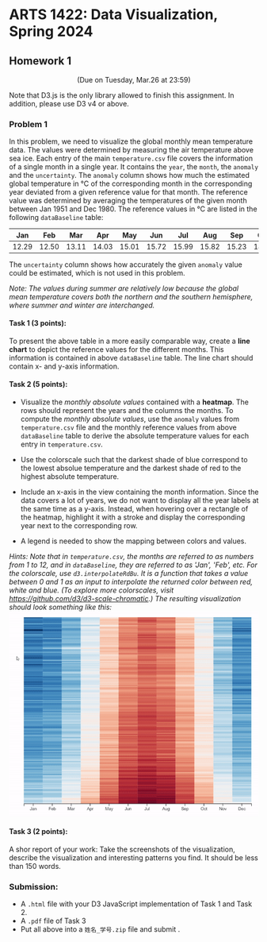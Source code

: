 # ARTS 1422: Data Visualization, Spring 2024

## Homework 1

<div align = "center">(Due on Tuesday, Mar.26 at 23:59)</div>

Note that D3.js is the only library allowed to finish this assignment. In addition, please use D3 v4 or above.

### Problem 1

In this problem, we need to visualize the global monthly mean temperature data. The values were determined by measuring the air temperature above sea ice. Each entry of the main `temperature.csv` file covers the information of a single month in a single year. It contains the `year`, the `month`, the `anomaly` and the `uncertainty`. The `anomaly` column shows how much the estimated global temperature in °C of the corresponding month in the corresponding year deviated from a given reference value for that month. The reference value was determined by averaging the temperatures of the given month between Jan 1951 and Dec 1980. The reference values in °C are listed in the following `dataBaseline` table:

| Jan   | Feb   |  Mar  | Apr   | May   | Jun   | Jul   | Aug   | Sep   | Oct   | Nov   | Dec   |
| ----- | ----- | :---: | ----- | ----- | ----- | ----- | ----- | ----- | ----- | ----- | ----- |
| 12.29 | 12.50 | 13.11 | 14.03 | 15.01 | 15.72 | 15.99 | 15.82 | 15.23 | 14.30 | 13.28 | 12.55 |

The `uncertainty` column shows how accurately the given `anomaly` value could be estimated, which is not used in this problem.

*Note: The values during summer are relatively low because the global mean temperature covers both the northern and the southern hemisphere, where summer and winter are interchanged.*

#### Task 1 (3 points):

To present the above table in a more easily comparable way, create a **line chart** to depict the reference values for the different months. This information is contained in above `dataBaseline`  table. The line chart should contain x- and y-axis information.

#### Task 2 (5 points):

- Visualize the *monthly absolute values* contained with a **heatmap**. The rows should represent the years and the columns the months. To compute the *monthly absolute values*, use the `anomaly` values from `temperature.csv` file and the monthly reference values from above `dataBaseline` table  to derive the absolute temperature values for each entry in `temperature.csv`. 

- Use the colorscale such that the darkest shade of blue correspond to the lowest absolue temperature and the darkest shade of red to the highest absolute temperature. 
- Include an x-axis in the view containing the month information. Since the data covers a lot of years, we do not want to display all the year labels at the same time as a y-axis. Instead, when hovering over a rectangle of the heatmap, highlight it with a stroke and display the corresponding year next to the corresponding row.
- A legend is needed to show the mapping between colors and values.

*Hints: 
Note that in `temperature.csv`, the months are referred to as numbers from 1 to 12, and in `dataBaseline`, they are referred to as 'Jan', 'Feb', etc. 
For the colorscale, use `d3.interpolateRdBu`. It is a function that takes a value between 0 and 1 as an input to interpolate the returned color between red, white and blue. (To explore more colorscales, visit https://github.com/d3/d3-scale-chromatic.)
The resulting visualization should look something like this:*![task_2](task_2.gif)

#### Task 3 (2 points):

A shor report of your work: Take the screenshots of the visualization, describe the visualization and interesting patterns you find. It should be less than 150 words. 

### Submission:

- A `.html` file with your D3 JavaScript implementation of Task 1 and Task 2.
- A `.pdf` file of Task 3
- Put all above into a `姓名_学号.zip` file and submit .